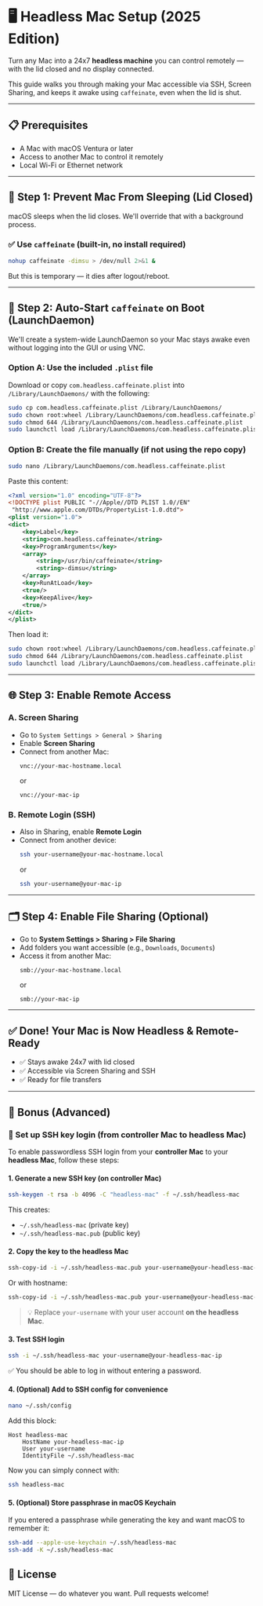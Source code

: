 # 🖥️ Headless Mac Setup (2025 Edition)

Turn any Mac into a 24x7 **headless machine** you can control remotely — with the lid closed and no display connected.

This guide walks you through making your Mac accessible via SSH, Screen Sharing, and keeps it awake using `caffeinate`, even when the lid is shut.

---

## 📋 Prerequisites

- A Mac with macOS Ventura or later
- Access to another Mac to control it remotely
- Local Wi-Fi or Ethernet network

---

## 🚫 Step 1: Prevent Mac From Sleeping (Lid Closed)

macOS sleeps when the lid closes. We'll override that with a background process.

### ✅ Use `caffeinate` (built-in, no install required)

```bash
nohup caffeinate -dimsu > /dev/null 2>&1 &
```

But this is temporary — it dies after logout/reboot.

---

## 🔁 Step 2: Auto-Start `caffeinate` on Boot (LaunchDaemon)

We'll create a system-wide LaunchDaemon so your Mac stays awake even without logging into the GUI or using VNC.

### Option A: Use the included `.plist` file

Download or copy `com.headless.caffeinate.plist` into `/Library/LaunchDaemons/` with the following:

```bash
sudo cp com.headless.caffeinate.plist /Library/LaunchDaemons/
sudo chown root:wheel /Library/LaunchDaemons/com.headless.caffeinate.plist
sudo chmod 644 /Library/LaunchDaemons/com.headless.caffeinate.plist
sudo launchctl load /Library/LaunchDaemons/com.headless.caffeinate.plist
```

### Option B: Create the file manually (if not using the repo copy)

```bash
sudo nano /Library/LaunchDaemons/com.headless.caffeinate.plist
```

Paste this content:

```xml
<?xml version="1.0" encoding="UTF-8"?>
<!DOCTYPE plist PUBLIC "-//Apple//DTD PLIST 1.0//EN"
 "http://www.apple.com/DTDs/PropertyList-1.0.dtd">
<plist version="1.0">
<dict>
    <key>Label</key>
    <string>com.headless.caffeinate</string>
    <key>ProgramArguments</key>
    <array>
        <string>/usr/bin/caffeinate</string>
        <string>-dimsu</string>
    </array>
    <key>RunAtLoad</key>
    <true/>
    <key>KeepAlive</key>
    <true/>
</dict>
</plist>
```

Then load it:

```bash
sudo chown root:wheel /Library/LaunchDaemons/com.headless.caffeinate.plist
sudo chmod 644 /Library/LaunchDaemons/com.headless.caffeinate.plist
sudo launchctl load /Library/LaunchDaemons/com.headless.caffeinate.plist
```

---

## 🌐 Step 3: Enable Remote Access

### A. Screen Sharing

- Go to `System Settings > General > Sharing`
- Enable **Screen Sharing**
- Connect from another Mac:
  ```
  vnc://your-mac-hostname.local
  ```
  or
  ```
  vnc://your-mac-ip
  ```

### B. Remote Login (SSH)

- Also in Sharing, enable **Remote Login**
- Connect from another device:
  ```bash
  ssh your-username@your-mac-hostname.local
  ```
  or
  ```bash
  ssh your-username@your-mac-ip
  ```

---

## 🗂️ Step 4: Enable File Sharing (Optional)

- Go to **System Settings > Sharing > File Sharing**
- Add folders you want accessible (e.g., `Downloads`, `Documents`)
- Access it from another Mac:
  ```
  smb://your-mac-hostname.local
  ```
  or
  ```
  smb://your-mac-ip
  ```

---

## ✅ Done! Your Mac is Now Headless & Remote-Ready

- ✅ Stays awake 24x7 with lid closed
- ✅ Accessible via Screen Sharing and SSH
- ✅ Ready for file transfers

---

## 🧠 Bonus (Advanced)

### 🔑 Set up SSH key login (from controller Mac to headless Mac)

To enable passwordless SSH login from your **controller Mac** to your **headless Mac**, follow these steps:

#### 1. Generate a new SSH key (on controller Mac)

```bash
ssh-keygen -t rsa -b 4096 -C "headless-mac" -f ~/.ssh/headless-mac
```

This creates:
- `~/.ssh/headless-mac` (private key)
- `~/.ssh/headless-mac.pub` (public key)

#### 2. Copy the key to the headless Mac

```bash
ssh-copy-id -i ~/.ssh/headless-mac.pub your-username@your-headless-mac-ip
```

Or with hostname:

```bash
ssh-copy-id -i ~/.ssh/headless-mac.pub your-username@your-headless-mac-hostname.local
```

> 💡 Replace `your-username` with your user account **on the headless Mac**.

#### 3. Test SSH login

```bash
ssh -i ~/.ssh/headless-mac your-username@your-headless-mac-ip
```

✅ You should be able to log in without entering a password.

#### 4. (Optional) Add to SSH config for convenience

```bash
nano ~/.ssh/config
```

Add this block:

```ssh
Host headless-mac
    HostName your-headless-mac-ip
    User your-username
    IdentityFile ~/.ssh/headless-mac
```

Now you can simply connect with:

```bash
ssh headless-mac
```

#### 5. (Optional) Store passphrase in macOS Keychain

If you entered a passphrase while generating the key and want macOS to remember it:

```bash
ssh-add --apple-use-keychain ~/.ssh/headless-mac
ssh-add -K ~/.ssh/headless-mac
```

## 🔗 License

MIT License — do whatever you want. Pull requests welcome!

